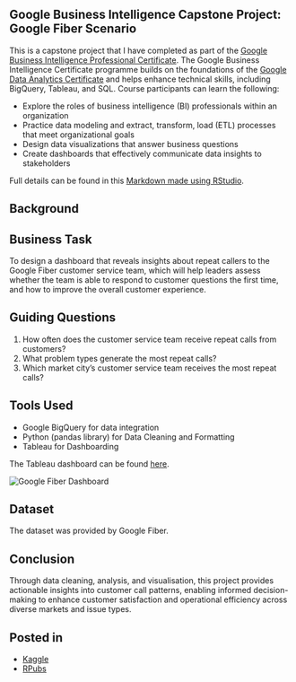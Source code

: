 Google Business Intelligence Capstone Project: Google Fiber Scenario
---

This is a capstone project that I have completed as part of the [Google Business Intelligence Professional Certificate](https://www.coursera.org/professional-certificates/google-business-intelligence). The Google Business Intelligence Certificate programme builds on the foundations of the [Google Data Analytics Certificate](https://www.coursera.org/professional-certificates/google-data-analytics) and helps enhance technical skills, including BigQuery, Tableau, and SQL. Course participants can learn the following:

* Explore the roles of business intelligence (BI) professionals within an organization
* Practice data modeling and extract, transform, load (ETL) processes that meet organizational goals 
* Design data visualizations that answer business questions
* Create dashboards that effectively communicate data insights to stakeholders

Full details can be found in this [Markdown made using RStudio]().

## Background


## Business Task
To design a dashboard that reveals insights about repeat callers to the Google Fiber customer service team, which will help leaders assess whether the team is able to respond to customer questions the first time, and how to improve the overall customer experience.

## Guiding Questions
1. How often does the customer service team receive repeat calls from customers?
2. What problem types generate the most repeat calls?
3. Which market city’s customer service team receives the most repeat calls?

## Tools Used
- Google BigQuery for data integration
- Python (pandas library) for Data Cleaning and Formatting
- Tableau for Dashboarding

The Tableau dashboard can be found [here](https://public.tableau.com/app/profile/daniel.poe/viz/GoogleBusinessIntelligenceCapstoneProjectGoogleFiberScenario/GoogleFiberDashboard).

![Google Fiber Dashboard](https://github.com/user-attachments/assets/f39ab7d3-a1d9-413f-9c87-4f77deee5510)

## Dataset
The dataset was provided by Google Fiber.

## Conclusion
Through data cleaning, analysis, and visualisation, this project provides actionable insights into customer call patterns, enabling informed decision-making to enhance customer satisfaction and operational efficiency across diverse markets and issue types.

## Posted in
- [Kaggle]()
- [RPubs]()
